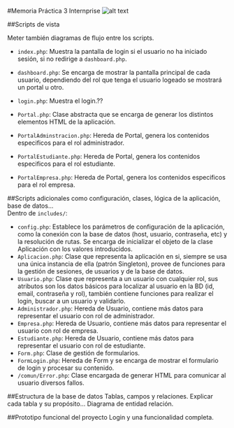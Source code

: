 #Memoria Práctica 3 Internprise
![alt text](https://dl.dropboxusercontent.com/u/38801465/favicon-admin.png "Logo Internprise")

##Scripts de vista

Meter también diagramas de flujo entre los scripts.

- ```index.php```: Muestra la pantalla de login si el usuario no ha iniciado sesión, si no redirige a ```dashboard.php```.
- ```dashboard.php```: Se encarga de mostrar la pantalla principal de cada usuario, dependiendo del rol que tenga el usuario logeado se mostrará un portal u otro.

- ```login.php```: Muestra el login.??
- ```Portal.php```: Clase abstracta que se encarga de generar los distintos elementos HTML de la aplicación.
- ```PortalAdminstracion.php```: Hereda de Portal, genera los contenidos especificos para el rol administrador.
- ```PortalEstudiante.php```: Hereda de Portal, genera los contenidos especificos para el rol estudiante.
- ```PortalEmpresa.php```: Hereda de Portal, genera los contenidos especificos para el rol empresa.

##Scripts adicionales
 como configuración, clases, lógica de la aplicación, base de datos...<br>
 Dentro de ```includes/```:
 
 - ```config.php```: Establece los parámetros de configuración de la aplicación, como la conexión con la base de datos (host, usuario, contraseña, etc) y la resolución de rutas. Se encarga de inicializar el objeto de la clase Aplicación con los valores introducidos.
 - ```Aplicacion.php```: Clase que representa la aplicación en si, siempre se usa una única instancia de ella (patrón Singleton), provee de funciones para la gestión de sesiones, de usuarios y de la base de datos. 
 - ```Usuario.php```: Clase que representa a un usuario con cualquier rol, sus atributos son los datos básicos para localizar al usuario en la BD (id, email, contraseña y rol), también contiene funciones para realizar el login, buscar a un usuario y validarlo.
 - ```Administrador.php```: Hereda de Usuario, contiene más datos para representar el usuario con rol de administrador.
 - ```Empresa.php```: Hereda de Usuario, contiene más datos para representar el usuario con rol de empresa.
 - ```Estudiante.php```: Hereda de Usuario, contiene más datos para representar el usuario con rol de estudiante.
 - ```Form.php```: Clase de gestión de formularios. 
 - ```FormLogin.php```: Hereda de Form y se encarga de mostrar el formulario de login y procesar su contenido.
 - ```/comun/Error.php```: Clase encargada de generar HTML para comunicar al usuario diversos fallos.
 
##Estructura de la base de datos
 Tablas, campos y relaciones.
 Explicar cada tabla y su propósito...
 Diagrama de entidad relación.
 
##Prototipo funcional del proyecto
Login y una funcionalidad completa.
